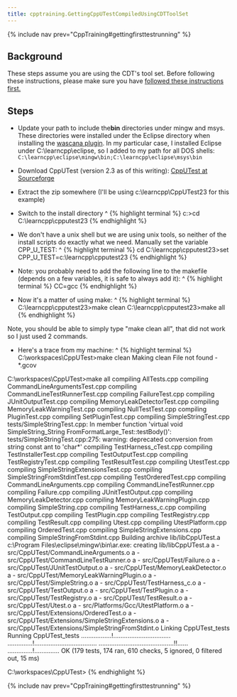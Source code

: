 ```yaml
---
title: cpptraining.GettingCppUTestCompiledUsingCDTToolSet
---
```

{% include nav prev="CppTraining#gettingfirsttestrunning" %}

## Background
These steps assume you are using the CDT's tool set. Before following these instructions, please make sure you have [followed these instructions first.](cpptraining.GettingStartedWithEclipseCdt)

## Steps
* Update your path to include the**bin** directories under mingw and msys. These directories were installed under the Eclipse directory when installing the [wascana plugin](http://code.google.com/a/eclipselabs.org/p/wascana/). In my particular case, I installed Eclipse under C:\learncpp\eclipse, so I added to my path for all DOS shells:
```C:\learncpp\eclipse\mingw\bin;C:\learncpp\eclipse\msys\bin```

* Download CppUTest (version 2.3 as of this writing): [CppUTest at Sourceforge](http://sourceforge.net/projects/cpputest/)

* Extract the zip somewhere (I'll be using c:\learncpp\CppUTest23 for this example)

* Switch to the install directory
^
{% highlight terminal %}
c:>cd C:\learncpp\cpputest23
{% endhighlight %}

* We don't have a unix shell but we are using unix tools, so neither of the install scripts do exactly what we need. Manually set the variable CPP_U_TEST:
^
{% highlight terminal %}
cd C:\learncpp\cpputest23>set CPP_U_TEST=c:\learncpp\cpputest23
{% endhighlight %}

* Note: you probably need to add the following line to the makefile (depends on a few variables, it is safe to always add it):
^
{% highlight terminal %}
CC=gcc
{% endhighlight %}

* Now it's a matter of using make:
^
{% highlight terminal %}
C:\learncpp\cpputest23>make clean
C:\learncpp\cpputest23>make all
{% endhighlight %}

Note, you should be able to simply type "make clean all", that did not work so I just used 2 commands.

* Here's a trace from my machine:
^
{% highlight terminal %}
C:\workspaces\CppUTest>make clean
Making clean
File not found - *.gcov

C:\workspaces\CppUTest>make all
compiling AllTests.cpp
compiling CommandLineArgumentsTest.cpp
compiling CommandLineTestRunnerTest.cpp
compiling FailureTest.cpp
compiling JUnitOutputTest.cpp
compiling MemoryLeakDetectorTest.cpp
compiling MemoryLeakWarningTest.cpp
compiling NullTestTest.cpp
compiling PluginTest.cpp
compiling SetPluginTest.cpp
compiling SimpleStringTest.cpp
tests/SimpleStringTest.cpp: In member function 'virtual void SimpleString_String
FromFormatLarge_Test::testBody()':
tests/SimpleStringTest.cpp:275: warning: deprecated conversion from string const
ant to 'char*'
compiling TestHarness_cTest.cpp
compiling TestInstallerTest.cpp
compiling TestOutputTest.cpp
compiling TestRegistryTest.cpp
compiling TestResultTest.cpp
compiling UtestTest.cpp
compiling SimpleStringExtensionsTest.cpp
compiling SimpleStringFromStdintTest.cpp
compiling TestOrderedTest.cpp
compiling CommandLineArguments.cpp
compiling CommandLineTestRunner.cpp
compiling Failure.cpp
compiling JUnitTestOutput.cpp
compiling MemoryLeakDetector.cpp
compiling MemoryLeakWarningPlugin.cpp
compiling SimpleString.cpp
compiling TestHarness_c.cpp
compiling TestOutput.cpp
compiling TestPlugin.cpp
compiling TestRegistry.cpp
compiling TestResult.cpp
compiling Utest.cpp
compiling UtestPlatform.cpp
compiling OrderedTest.cpp
compiling SimpleStringExtensions.cpp
compiling SimpleStringFromStdint.cpp
Building archive lib/libCppUTest.a
c:\Program Files\eclipse\mingw\bin\ar.exe: creating lib/libCppUTest.a
a - src/CppUTest/CommandLineArguments.o
a - src/CppUTest/CommandLineTestRunner.o
a - src/CppUTest/Failure.o
a - src/CppUTest/JUnitTestOutput.o
a - src/CppUTest/MemoryLeakDetector.o
a - src/CppUTest/MemoryLeakWarningPlugin.o
a - src/CppUTest/SimpleString.o
a - src/CppUTest/TestHarness_c.o
a - src/CppUTest/TestOutput.o
a - src/CppUTest/TestPlugin.o
a - src/CppUTest/TestRegistry.o
a - src/CppUTest/TestResult.o
a - src/CppUTest/Utest.o
a - src/Platforms/Gcc/UtestPlatform.o
a - src/CppUTest/Extensions/OrderedTest.o
a - src/CppUTest/Extensions/SimpleStringExtensions.o
a - src/CppUTest/Extensions/SimpleStringFromStdint.o
Linking CppUTest_tests
Running CppUTest_tests
.................!................................
..............!...................................
..........................................!!......
..............!..............
OK (179 tests, 174 ran, 610 checks, 5 ignored, 0 filtered out, 15 ms)


C:\workspaces\CppUTest>
{% endhighlight %}

{% include nav prev="CppTraining#gettingfirsttestrunning" %}
